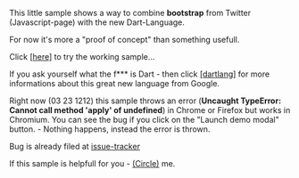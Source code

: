 This little sample shows a way to combine <strong>bootstrap</strong> from Twitter (Javascript-page) with the new Dart-Language.

For now it's more a "proof of concept" than something usefull.

Click [[here]](http://www.mikemitterer.at/fileadmin/sourcesamples/dartbootstrap-sample/javascript.html) to try the working sample...

If you ask yourself what the f*** is Dart - then click [[dartlang]](http://www.dartlang.org/) for 
more informations about this great new language from Google.

Right now (03 23 1212) this sample throws an error (<strong>Uncaught TypeError: Cannot call method 'apply' of undefined</strong>)
in Chrome or Firefox but works in Chromium. 
You can see the bug if you click on the "Launch demo modal" button. - Nothing happens, instead the error is thrown.

Bug is already filed at [issue-tracker](http://code.google.com/p/dart/issues/detail?id=2265&q=Uncaught%20TypeError%3A%20Cannot%20call%20method%20'apply'%20of%20undefined&colspec=ID%20Type%20Status%20Priority%20Area%20Owner%20Summary)

If this sample is helpfull for you - [(Circle)](gplus.mikemitterer.at) me.

